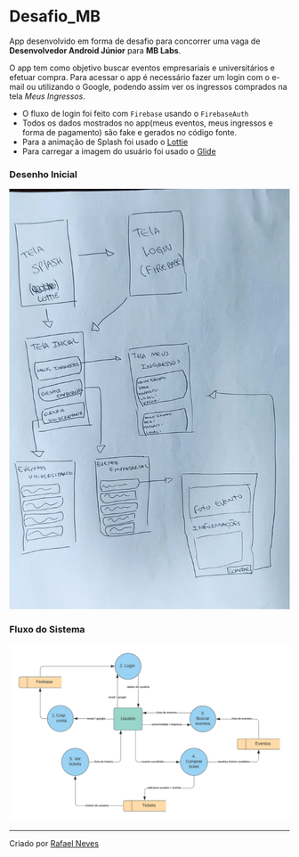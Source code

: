 # Desafio_MB

App desenvolvido em forma de desafio para concorrer uma vaga de **Desenvolvedor Android Júnior** para **MB Labs**.

O app tem como objetivo buscar eventos empresariais e universitários e efetuar compra. Para acessar o app é necessário fazer um login com o e-mail ou utilizando o Google, podendo assim ver os ingressos comprados na tela *Meus Ingressos*.

 - O fluxo de login foi feito com `Firebase` usando o `FirebaseAuth`
 - Todos os dados mostrados no app(meus eventos, meus ingressos e forma de pagamento) são fake e gerados no código fonte.
 - Para a animação de Splash foi usado o [Lottie](https://airbnb.design/lottie/)
 - Para carregar a imagem do usuário foi usado o [Glide](https://github.com/bumptech/glide)

### Desenho Inicial
![](img/desenho_inicial.jpeg)

### Fluxo do Sistema
![](img/fluxo_sistema.png)

---
Criado por [Rafael Neves](https://github.com/NevesRafa)